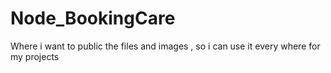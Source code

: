 # Node_BookingCare
Where i want to public the files and images , so i can use it every where for my projects

